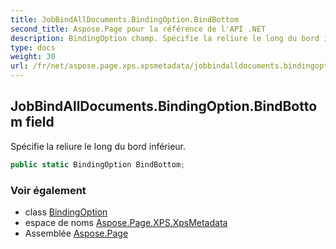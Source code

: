 ```yaml
---
title: JobBindAllDocuments.BindingOption.BindBottom
second_title: Aspose.Page pour la référence de l'API .NET
description: BindingOption champ. Spécifie la reliure le long du bord inférieur.
type: docs
weight: 30
url: /fr/net/aspose.page.xps.xpsmetadata/jobbindalldocuments.bindingoption/bindbottom/
---
```

## JobBindAllDocuments.BindingOption.BindBottom field

Spécifie la reliure le long du bord inférieur.

```csharp
public static BindingOption BindBottom;
```

### Voir également

* class [BindingOption](../)
* espace de noms [Aspose.Page.XPS.XpsMetadata](../../jobbindalldocuments.bindingoption/)
* Assemblée [Aspose.Page](../../../)


